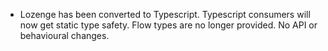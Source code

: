 - Lozenge has been converted to Typescript. Typescript consumers will now get static type safety. Flow types are no longer provided. No API or behavioural changes.